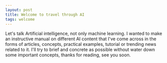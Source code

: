 ```yaml
---
layout: post
title: Welcome to travel through AI
tags: welcome
---
```


Let's talk Artificial intelligence, not only machine learning. I wanted to make an instructive manual on different AI content that I've come across in the forms of articles, concepts, practical examples, tutorial or trending news related to it. I'll try to brief and concrete as possible without water down some important concepts, thanks for reading, see you soon.
